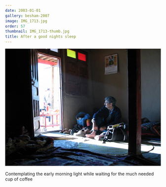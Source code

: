 ```yaml
---
date: 2003-01-01
gallery: besham-2007
image: IMG_1713.jpg
order: 57
thumbnail: IMG_1713-thumb.jpg
title: After a good nights sleep
---
```


![After a good nights sleep](./IMG_1713.jpg)

Contemplating the early morning light while waiting for the much needed cup of coffee